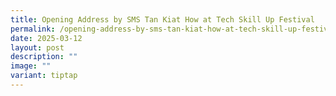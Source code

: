 ```yaml
---
title: Opening Address by SMS Tan Kiat How at Tech Skill Up Festival
permalink: /opening-address-by-sms-tan-kiat-how-at-tech-skill-up-festival/
date: 2025-03-12
layout: post
description: ""
image: ""
variant: tiptap
---
```

